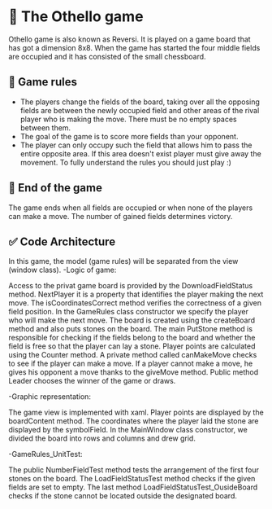 # :rocket: The Othello game
Othello game is also known as Reversi. It is played on a game board that has got a dimension 8x8. When the game has started the four middle fields are occupied and it has consisted of the small chessboard.

## :dart: Game rules
- The players change the fields of the board, taking over all the opposing fields are between the newly occupied field and other areas of the rival player who is making the move. There must be no empty spaces between them.
- The goal of the game is to score more fields than your opponent.
- The player can only occupy such the field that allows him to pass the entire opposite area. If this area doesn't exist player must give away the movement. To fully understand the rules you should just play :)

## :crown: End of the game
The game ends when all fields are occupied or when none of the players can make a move. The number of gained fields determines victory.

## :white_check_mark: Code Architecture
In this game, the model (game rules) will be separated from the view (window class).
-Logic of game:

Access to the privat game board is provided by the DownloadFieldStatus method.
NextPlayer it is a property that identifies the player making the next move. The isCoordinatesCorrect method verifies the correctness of a given field position. In the GameRules class constructor we specify the player who will make the next move.
The board is created using the createBoard method and also puts stones on the board.
The main PutStone method is responsible for checking if the fields belong to the board and whether the field is free so that the player can lay a stone. Player points are calculated using the Counter method. A private method called canMakeMove checks to see if the player can make a move. If a player cannot make a move, he gives his opponent a move thanks to the giveMove method. Public method Leader chooses the winner of the game or draws.

-Graphic representation:

The game view is implemented with xaml.
Player points are displayed by the boardContent method. The coordinates where the player laid the stone are displayed by the symbolField.
In the MainWindow class constructor, we divided the board into rows and columns and drew grid.

-GameRules_UnitTest:

The public NumberFieldTest method tests the arrangement of the first four stones on the board. The LoadFieldStatusTest method checks if the given fields are set to empty. The last method LoadFieldStatusTest_OusideBoard checks if the stone cannot be located outside the designated board.

